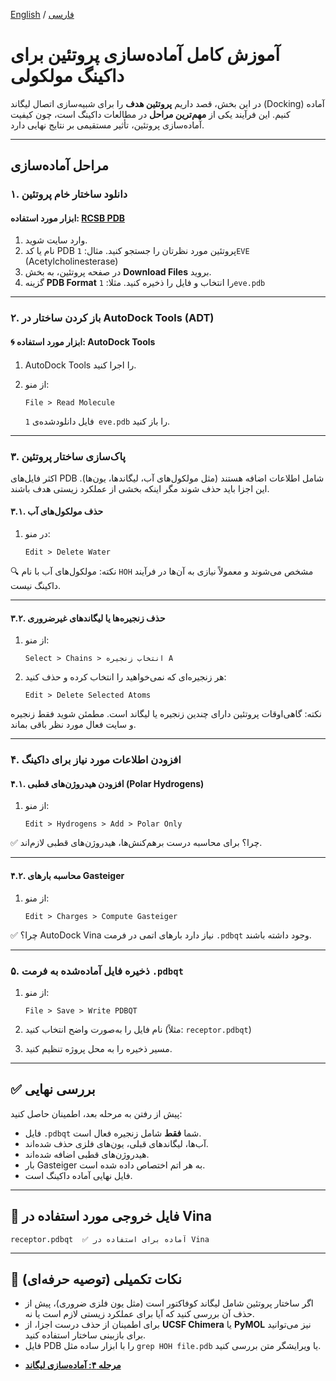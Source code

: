 [English](protein-preparation-en.md) / [فارسی](protein-preparation-fa.md)


# آموزش کامل آماده‌سازی پروتئین برای داکینگ مولکولی

در این بخش، قصد داریم **پروتئین هدف** را برای شبیه‌سازی اتصال لیگاند (Docking) آماده کنیم. این فرآیند یکی از **مهم‌ترین مراحل** در مطالعات داکینگ است، چون کیفیت آماده‌سازی پروتئین، تأثیر مستقیمی بر نتایج نهایی دارد.

---

## مراحل آماده‌سازی

### ۱. دانلود ساختار خام پروتئین

#### ابزار مورد استفاده: [RCSB PDB](https://www.rcsb.org)

1. وارد سایت شوید.
2. نام یا کد PDB پروتئین مورد نظرتان را جستجو کنید.
   مثال: `1EVE` (Acetylcholinesterase)
3. در صفحه پروتئین، به بخش **Download Files** بروید.
4. گزینه **PDB Format** را انتخاب و فایل را ذخیره کنید.
   مثلا: `1eve.pdb`

---

### ۲. باز کردن ساختار در AutoDock Tools (ADT)

#### 🌀 ابزار مورد استفاده: **AutoDock Tools**

1. AutoDock Tools را اجرا کنید.
2. از منو:

   ```
   File > Read Molecule
   ```

   فایل دانلودشده‌ی `1 eve.pdb` را باز کنید.

---

### ۳. پاک‌سازی ساختار پروتئین

اکثر فایل‌های PDB شامل اطلاعات اضافه هستند (مثل مولکول‌های آب، لیگاندها، یون‌ها). این اجزا باید حذف شوند مگر اینکه بخشی از عملکرد زیستی هدف باشند.

#### ۳.۱. حذف مولکول‌های آب

1. در منو:

   ```
   Edit > Delete Water
   ```

🔍 نکته: مولکول‌های آب با نام `HOH` مشخص می‌شوند و معمولاً نیازی به آن‌ها در فرآیند داکینگ نیست.

---

#### ۳.۲. حذف زنجیره‌ها یا لیگاندهای غیرضروری

1. از منو:

   ```
   Select > Chains > انتخاب زنجیره A
   ```
2. هر زنجیره‌ای که نمی‌خواهید را انتخاب کرده و حذف کنید:

   ```
   Edit > Delete Selected Atoms
   ```

نکته: گاهی‌اوقات پروتئین دارای چندین زنجیره یا لیگاند است. مطمئن شوید فقط زنجیره و سایت فعال مورد نظر باقی بماند.

---

### ۴. افزودن اطلاعات مورد نیاز برای داکینگ

#### ۴.۱. افزودن هیدروژن‌های قطبی (Polar Hydrogens)

1. از منو:

   ```
   Edit > Hydrogens > Add > Polar Only
   ```

✅ چرا؟ برای محاسبه درست برهم‌کنش‌ها، هیدروژن‌های قطبی لازم‌اند.

---

#### ۴.۲. محاسبه بارهای Gasteiger

1. از منو:

   ```
   Edit > Charges > Compute Gasteiger
   ```

✅ چرا؟ AutoDock Vina نیاز دارد بارهای اتمی در فرمت `.pdbqt` وجود داشته باشند.

---

### ۵. ذخیره فایل آماده‌شده به فرمت `.pdbqt`

1. از منو:

   ```
   File > Save > Write PDBQT
   ```
2. نام فایل را به‌صورت واضح انتخاب کنید (مثلاً: `receptor.pdbqt`)
3. مسیر ذخیره را به محل پروژه تنظیم کنید.

---

## ✅ بررسی نهایی

پیش از رفتن به مرحله بعد، اطمینان حاصل کنید:

* فایل `.pdbqt` شما **فقط** شامل زنجیره فعال است.
* آب‌ها، لیگاندهای قبلی، یون‌های فلزی حذف شده‌اند.
* هیدروژن‌های قطبی اضافه شده‌اند.
* بار Gasteiger به هر اتم اختصاص داده شده است.
* فایل نهایی آماده داکینگ است.

---

## 📎 فایل خروجی مورد استفاده در Vina

```
receptor.pdbqt  ✅ آماده برای استفاده در Vina
```

---

## 🧠 نکات تکمیلی (توصیه حرفه‌ای)

* اگر ساختار پروتئین شامل لیگاند کوفاکتور است (مثل یون فلزی ضروری)، پیش از حذف آن بررسی کنید که آیا برای عملکرد زیستی لازم است یا نه.
* برای اطمینان از حذف درست اجزا، از **UCSF Chimera** یا **PyMOL** نیز می‌توانید برای بازبینی ساختار استفاده کنید.
* فایل PDB را با ابزار ساده مثل `grep HOH file.pdb` یا ویرایشگر متن بررسی کنید.


- **[مرحله ۴: آماده‌سازی لیگاند](ligand-preparation-fa.md)**
